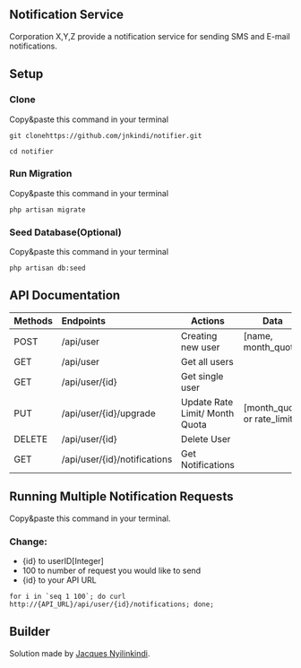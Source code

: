 ## Notification Service

Corporation X,Y,Z provide a notification service for sending SMS and E-mail notifications.

## Setup
### Clone
Copy&paste this command in your terminal

```git clonehttps://github.com/jnkindi/notifier.git```

```cd notifier```

### Run Migration
Copy&paste this command in your terminal

```php artisan migrate```

### Seed Database(Optional)
Copy&paste this command in your terminal

```php artisan db:seed```


## API Documentation
| Methods | Endpoints | Actions | Data |
| :----- | :----- | ----- | ----- |
| POST | /api/user | Creating new user | [name, month_quota] |
| GET | /api/user | Get all users |  |
| GET | /api/user/{id} | Get single user |  |
| PUT | /api/user/{id}/upgrade | Update Rate Limit/ Month Quota | [month_quota or rate_limit] |
| DELETE | /api/user/{id} | Delete User |  |
| GET | /api/user/{id}/notifications | Get Notifications |  |

## Running Multiple Notification Requests
Copy&paste this command in your terminal.

### Change:
* {id} to userID[Integer]
* 100 to number of request you would like to send
* {id} to your API URL

```for i in `seq 1 100`; do curl http://{API_URL}/api/user/{id}/notifications; done;```


## Builder

Solution made by [Jacques Nyilinkindi](http://jnkindilogs.xyz/).